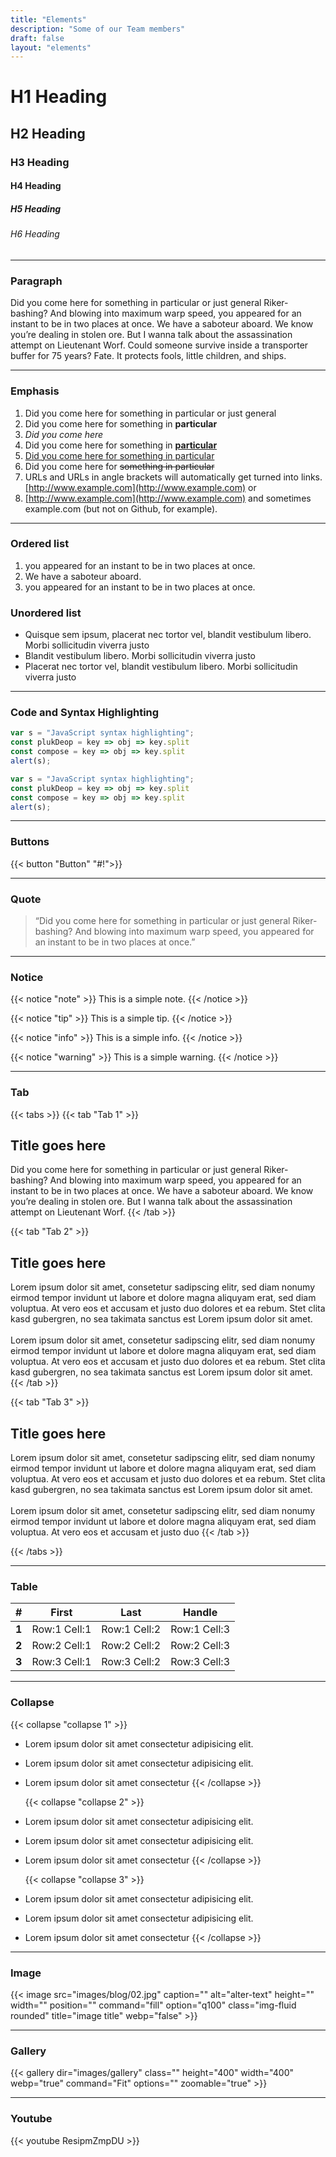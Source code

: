 ```yaml
---
title: "Elements"
description: "Some of our Team members"
draft: false
layout: "elements"
---
```


# H1 Heading

## H2 Heading

### H3 Heading

#### H4 Heading

##### H5 Heading

###### H6 Heading

<hr>

### Paragraph

Did you come here for something in particular or just general Riker-bashing? And blowing into maximum warp speed, you appeared for an instant to be in two places at once. We have a saboteur aboard. We know you’re dealing in stolen ore. But I wanna talk about the assassination attempt on Lieutenant Worf. Could someone survive inside a transporter buffer for 75 years? Fate. It protects fools, little children, and ships.
<hr>

### Emphasis

1. Did you come here for something in particular or just general
2. Did you come here for something in **particular**
3. *Did you come here*
4. Did you come here for something in <u>**particular**</u>
5. <u>Did you come here for something in particular </u>
6. Did you come here for ~~something in particular~~
7. URLs and URLs in angle brackets will automatically get turned into links. <u>[http://www.example.com](http://www.example.com)</u>    or
8. <u>[http://www.example.com](http://www.example.com)</u> and sometimes example.com (but not on Github, for example).

<hr>

### Ordered list

1. you appeared for an instant to be in two places at once.
2. We have a saboteur aboard.
3. you appeared for an instant to be in two places at once.

</hr>

### Unordered list

* Quisque sem ipsum, placerat nec tortor vel, blandit vestibulum libero. Morbi sollicitudin viverra justo
* Blandit vestibulum libero. Morbi sollicitudin viverra justo
* Placerat nec tortor vel, blandit vestibulum libero. Morbi sollicitudin viverra justo

<hr>

### Code and Syntax Highlighting

``` javascript
var s = "JavaScript syntax highlighting";
const plukDeop = key => obj => key.split
const compose = key => obj => key.split
alert(s);
```

``` javascript
var s = "JavaScript syntax highlighting";
const plukDeop = key => obj => key.split
const compose = key => obj => key.split
alert(s);
```

<hr>

### Buttons

{{< button "Button" "#!">}}
<hr>

### Quote

> “Did you come here for something in particular or just general Riker-bashing? And blowing into maximum warp speed, you appeared for an instant to be in two places at once.”
<hr>

### Notice

{{< notice "note" >}}
  This is a simple note.
{{< /notice >}}

{{< notice "tip" >}}
  This is a simple tip.
{{< /notice >}}

{{< notice "info" >}}
  This is a simple info.
{{< /notice >}}

{{< notice "warning" >}}
  This is a simple warning.
{{< /notice >}}
<hr>

### Tab

{{< tabs >}}
  {{< tab "Tab 1" >}}

## Title goes here

  Did you come here for something in particular or just general Riker-bashing? And blowing into maximum warp speed, you appeared for an instant to be in two places at once. We have a saboteur aboard. We know you’re dealing in stolen ore. But I wanna talk about the assassination attempt on Lieutenant Worf.
  {{< /tab >}}

  {{< tab "Tab 2" >}}

## Title goes here

  Lorem ipsum dolor sit amet, consetetur sadipscing elitr, sed diam nonumy eirmod tempor invidunt ut labore et dolore magna aliquyam erat, sed diam voluptua. At vero eos et accusam et justo duo dolores et ea rebum. Stet clita kasd gubergren, no sea takimata sanctus est Lorem ipsum dolor sit amet. <br> <br> Lorem ipsum dolor sit amet, consetetur sadipscing elitr, sed diam nonumy eirmod tempor invidunt ut labore et dolore magna aliquyam erat, sed diam voluptua. At vero eos et accusam et justo duo dolores et ea rebum. Stet clita kasd gubergren, no sea takimata sanctus est Lorem ipsum dolor sit amet.
  {{< /tab >}}

  {{< tab "Tab 3" >}}

## Title goes here

  Lorem ipsum dolor sit amet, consetetur sadipscing elitr, sed diam nonumy eirmod tempor invidunt ut labore et dolore magna aliquyam erat, sed diam voluptua. At vero eos et accusam et justo duo dolores et ea rebum. Stet clita kasd gubergren, no sea takimata sanctus est Lorem ipsum dolor sit amet.<br> <br>
  Lorem ipsum dolor sit amet, consetetur sadipscing elitr, sed diam nonumy eirmod tempor invidunt ut labore et dolore magna aliquyam erat, sed diam voluptua. At vero eos et accusam et justo duo
  {{< /tab >}}

{{< /tabs >}}
<hr>

### Table

| #           | First             | Last              | Handle  |
| :-----------: | :-------------:     |:-------------:    | :-----:|
| **1**      | Row:1 Cell:1      | Row:1 Cell:2      | Row:1 Cell:3 |
| **2**      | Row:2 Cell:1      | Row:2 Cell:2      |   Row:2 Cell:3 |
| **3**      | Row:3 Cell:1      | Row:3 Cell:2      |    Row:3 Cell:3 |
<hr>

### Collapse

 {{< collapse "collapse 1" >}}

* Lorem ipsum dolor sit amet consectetur adipisicing elit.
* Lorem ipsum dolor sit amet consectetur adipisicing elit.
* Lorem ipsum dolor sit amet consectetur
 {{< /collapse >}}

  {{< collapse "collapse 2" >}}

* Lorem ipsum dolor sit amet consectetur adipisicing elit.
* Lorem ipsum dolor sit amet consectetur adipisicing elit.
* Lorem ipsum dolor sit amet consectetur
 {{< /collapse >}}

  {{< collapse "collapse 3" >}}

* Lorem ipsum dolor sit amet consectetur adipisicing elit.
* Lorem ipsum dolor sit amet consectetur adipisicing elit.
* Lorem ipsum dolor sit amet consectetur
 {{< /collapse >}}

<hr>

### Image

{{< image src="images/blog/02.jpg" caption="" alt="alter-text" height="" width="" position="" command="fill" option="q100" class="img-fluid rounded" title="image title" webp="false" >}}
<hr>

### Gallery

{{< gallery dir="images/gallery" class="" height="400" width="400" webp="true" command="Fit" options="" zoomable="true" >}}
<hr>

### Youtube

{{< youtube ResipmZmpDU >}}
